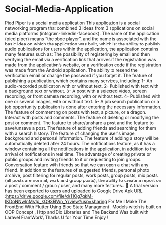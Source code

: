 # Social-Media-Application
Pied Piper is a social media application This application is a social networking program that combined 3 ideas from 3 applications on social media platforms
(intsgram-linkedin-facebook).  The name of the application (pied piper) means “the oboe player”, and the name is associated with the basic idea on which the application was built, which is: the ability to publish audio publications for users within the application, the application contains many features such as: The possibility of registering by email and then verifying the email via a verification link that arrives if the registration was made from the application’s website, or a verification code if the registration was made from the Android application. The ability to resend the verification email or change the password if you forget it. The feature of publishing a publication, which contains many services, including: 1- An audio-recorded publication with or without text. 2- Published with text with a background text or without. 3- A post with a selected video, screen recording, or front camera recording, with or without text. 4- Published with one or several images, with or without text. 5- A job search publication or a job opportunity publication is done after entering the necessary information. The feature of commenting on posts with text, a picture, or a dragon. Interact with posts and comments. The feature of deleting or modifying the post or comment. The feature to share/unshare a post and the feature to save/unsave a post. The feature of adding friends and searching for them with a search history. The feature of changing the user's image, background and personal information. The feature of adding a story will be automatically deleted after 24 hours. The notifications feature, as it has a window containing all the notifications in the application, in addition to the arrival of notifications in real time. The advantage of creating private or public groups and inviting friends to it or requesting to join groups. Conversation feature with friends so that we can open a chat with any friend. In addition to the features of suggested friends, personal photo archive, post filtering for regular posts, work posts, group posts, mix posts (all posts are normal, work and group posts), the ability to create a report on a post / comment / group / user, and many more features.. 💚 A trial version has been exported to users and uploaded to Google Drive  Apk URL :https://drive.google.com/file/d/11Og7qkM-IKDoNNwlnMs1p_kQ93RlWn_Y/view?usp=sharing For Me I Make The FrontEnd With Flutter Using Bloc State Managment , Models witch is built on OOP Concept , Http and Dio Libraries and The Backend Was built with Laravel FramWork\ Thanks U for Your Time Enjoy !
